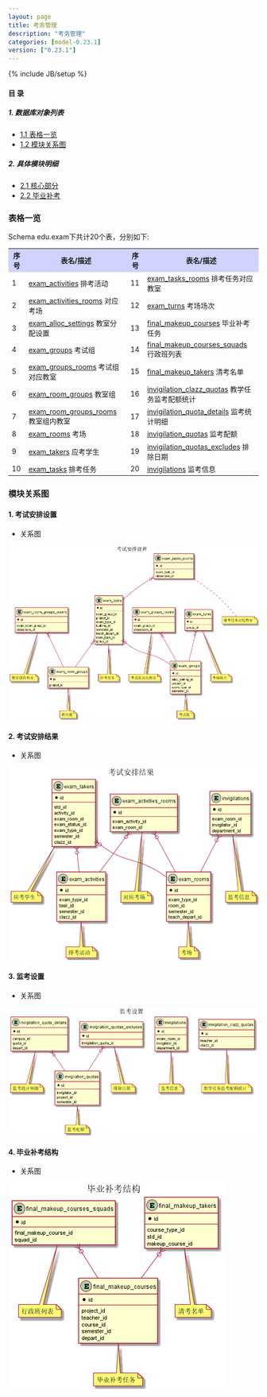 ```yaml
---
layout: page
title: 考务管理 
description: "考务管理"
categories: [model-0.23.1]
version: ["0.23.1"]
---
```

{% include JB/setup %}

#### 目 录

##### 1. 数据库对象列表
  * [1.1 表格一览](index.html#表格一览)
  * [1.2 模块关系图](index.html#模块关系图)

##### 2. 具体模块明细
* [2.1 核心部分](core.html)
* [2.2 毕业补考](makeup.html)

### 表格一览
Schema edu.exam下共计20个表，分别如下:

<table class="table table-bordered table-striped table-condensed">
  <tr>
    <th style="background-color:#D0D3FF">序号</th>
    <th style="background-color:#D0D3FF">表名/描述</th>
    <th style="background-color:#D0D3FF">序号</th>
    <th style="background-color:#D0D3FF">表名/描述</th>
  </tr>
  <tr>
    <td>1</td>
    <td><a href="/edu/exam/core.html#表格-exam_activities-排考活动">exam_activities</a> 排考活动</td>
    <td>11</td>
    <td><a href="/edu/exam/core.html#表格-exam_tasks_rooms-排考任务对应教室">exam_tasks_rooms</a> 排考任务对应教室</td>
  </tr>
  <tr>
    <td>2</td>
    <td><a href="/edu/exam/core.html#表格-exam_activities_rooms-对应考场">exam_activities_rooms</a> 对应考场</td>
    <td>12</td>
    <td><a href="/edu/exam/core.html#表格-exam_turns-考场场次">exam_turns</a> 考场场次</td>
  </tr>
  <tr>
    <td>3</td>
    <td><a href="/edu/exam/core.html#表格-exam_alloc_settings-教室分配设置">exam_alloc_settings</a> 教室分配设置</td>
    <td>13</td>
    <td><a href="/edu/exam/makeup.html#表格-final_makeup_courses-毕业补考任务">final_makeup_courses</a> 毕业补考任务</td>
  </tr>
  <tr>
    <td>4</td>
    <td><a href="/edu/exam/core.html#表格-exam_groups-考试组">exam_groups</a> 考试组</td>
    <td>14</td>
    <td><a href="/edu/exam/makeup.html#表格-final_makeup_courses_squads-行政班列表">final_makeup_courses_squads</a> 行政班列表</td>
  </tr>
  <tr>
    <td>5</td>
    <td><a href="/edu/exam/core.html#表格-exam_groups_rooms-考试组对应教室">exam_groups_rooms</a> 考试组对应教室</td>
    <td>15</td>
    <td><a href="/edu/exam/makeup.html#表格-final_makeup_takers-清考名单">final_makeup_takers</a> 清考名单</td>
  </tr>
  <tr>
    <td>6</td>
    <td><a href="/edu/exam/core.html#表格-exam_room_groups-教室组">exam_room_groups</a> 教室组</td>
    <td>16</td>
    <td><a href="/edu/exam/core.html#表格-invigilation_clazz_quotas-教学任务监考配额统计">invigilation_clazz_quotas</a> 教学任务监考配额统计</td>
  </tr>
  <tr>
    <td>7</td>
    <td><a href="/edu/exam/core.html#表格-exam_room_groups_rooms-教室组内教室">exam_room_groups_rooms</a> 教室组内教室</td>
    <td>17</td>
    <td><a href="/edu/exam/core.html#表格-invigilation_quota_details-监考统计明细">invigilation_quota_details</a> 监考统计明细</td>
  </tr>
  <tr>
    <td>8</td>
    <td><a href="/edu/exam/core.html#表格-exam_rooms-考场">exam_rooms</a> 考场</td>
    <td>18</td>
    <td><a href="/edu/exam/core.html#表格-invigilation_quotas-监考配额">invigilation_quotas</a> 监考配额</td>
  </tr>
  <tr>
    <td>9</td>
    <td><a href="/edu/exam/core.html#表格-exam_takers-应考学生">exam_takers</a> 应考学生</td>
    <td>19</td>
    <td><a href="/edu/exam/core.html#表格-invigilation_quotas_excludes-排除日期">invigilation_quotas_excludes</a> 排除日期</td>
  </tr>
  <tr>
    <td>10</td>
    <td><a href="/edu/exam/core.html#表格-exam_tasks-排考任务">exam_tasks</a> 排考任务</td>
    <td>20</td>
    <td><a href="/edu/exam/core.html#表格-invigilations-监考信息">invigilations</a> 监考信息</td>
  </tr>
</table>

### 模块关系图


#### 1. 考试安排设置
  * 关系图

![考试安排设置](images/task.png)


#### 2. 考试安排结果
  * 关系图

![考试安排结果](images/activity.png)


#### 3. 监考设置
  * 关系图

![监考设置](images/invigilation.png)


#### 4. 毕业补考结构
  * 关系图

![毕业补考结构](images/makeup.png)



